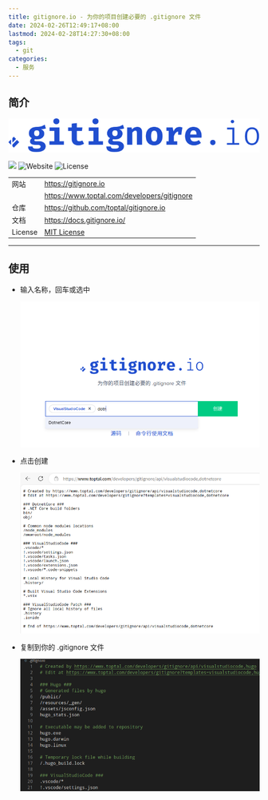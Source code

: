 ```yaml
---
title: gitignore.io - 为你的项目创建必要的 .gitignore 文件
date: 2024-02-26T12:49:17+08:00
lastmod: 2024-02-28T14:27:30+08:00
tags:
  - git
categories:
  - 服务
---
```


## 简介

![logo](./gig-logo.png)

[![][lang-img]][lang-url]
![Website][website-img]
![License][lic-img]

|         |                                               |
| ------- | --------------------------------------------- |
| 网站    | <https://gitignore.io>                        |
|         | <https://www.toptal.com/developers/gitignore> |
| 仓库    | <https://github.com/toptal/gitignore.io>      |
| 文档    | <https://docs.gitignore.io/>                  |
| License | [MIT License][lic-url]                        |

[lang-img]: https://img.shields.io/badge/Swift-4.1-orange.svg?style=flat-square
[lang-url]: https://swift.org
[website-img]: https://img.shields.io/website?url=https%3A%2F%2Fgitignore.io
[lic-img]: https://img.shields.io/github/license/toptal/gitignore.io
[lic-url]: https://github.com/toptal/gitignore.io/blob/master/LICENSE.md

---

## 使用

- 输入名称，回车或选中

  ![](./gig2.png)

- 点击创建

  ![](./gig3.png)

- 复制到你的 .gitignore 文件

  ![](./gig4.png)
